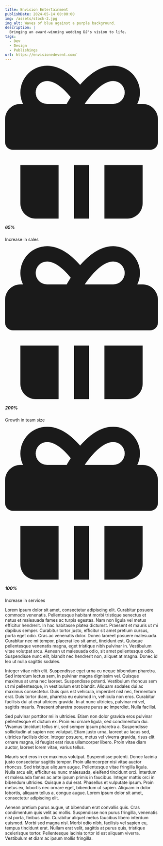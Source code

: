 ```yaml
---
title: Envision Entertainment
publishDate: 2024-05-14 00:00:00
img: /assets/stock-2.jpg
img_alt: Waves of blue against a purple background.
description: |
  Bringing an award-winning wedding DJ's vision to life.
tags:
  - Dev
  - Design
  - Publishings
url: https://envisionedevent.com/
---
```


<div class="grid gap-4 grid-cols-3">
<div class="max-w-52 p-6 bg-graybg/5 rounded-md backdrop-blur-sm border-2 border-graybg/5">
    <svg class="w-7 h-7 text-gray-400 m-auto text-center" aria-hidden="true" xmlns="http://www.w3.org/2000/svg" fill="currentColor" viewBox="0 0 20 20">
        <path d="M18 5h-.7c.229-.467.349-.98.351-1.5a3.5 3.5 0 0 0-3.5-3.5c-1.717 0-3.215 1.2-4.331 2.481C8.4.842 6.949 0 5.5 0A3.5 3.5 0 0 0 2 3.5c.003.52.123 1.033.351 1.5H2a2 2 0 0 0-2 2v3a1 1 0 0 0 1 1h18a1 1 0 0 0 1-1V7a2 2 0 0 0-2-2ZM8.058 5H5.5a1.5 1.5 0 0 1 0-3c.9 0 2 .754 3.092 2.122-.219.337-.392.635-.534.878Zm6.1 0h-3.742c.933-1.368 2.371-3 3.739-3a1.5 1.5 0 0 1 0 3h.003ZM11 13H9v7h2v-7Zm-4 0H2v5a2 2 0 0 0 2 2h3v-7Zm6 0v7h3a2 2 0 0 0 2-2v-5h-5Z"/>
    </svg>
        <h5 class="text-2xl font-semibold text-white text-center">65%</h5><p class="font-normal text-gray-400 text-center -mt-4">Increase in sales</p>
</div>

<div class="max-w-52 p-6 bg-graybg/5 rounded-md backdrop-blur-sm border-2 border-graybg/5">
    <svg class="w-7 h-7 text-gray-400 m-auto text-center" aria-hidden="true" xmlns="http://www.w3.org/2000/svg" fill="currentColor" viewBox="0 0 20 20">
        <path d="M18 5h-.7c.229-.467.349-.98.351-1.5a3.5 3.5 0 0 0-3.5-3.5c-1.717 0-3.215 1.2-4.331 2.481C8.4.842 6.949 0 5.5 0A3.5 3.5 0 0 0 2 3.5c.003.52.123 1.033.351 1.5H2a2 2 0 0 0-2 2v3a1 1 0 0 0 1 1h18a1 1 0 0 0 1-1V7a2 2 0 0 0-2-2ZM8.058 5H5.5a1.5 1.5 0 0 1 0-3c.9 0 2 .754 3.092 2.122-.219.337-.392.635-.534.878Zm6.1 0h-3.742c.933-1.368 2.371-3 3.739-3a1.5 1.5 0 0 1 0 3h.003ZM11 13H9v7h2v-7Zm-4 0H2v5a2 2 0 0 0 2 2h3v-7Zm6 0v7h3a2 2 0 0 0 2-2v-5h-5Z"/>
    </svg>
        <h5 class="text-2xl font-semibold text-white text-center">200%</h5><p class="font-normal text-gray-400 text-center -mt-4">Growth in team size</p>
</div>

<div class="max-w-52 p-6 bg-graybg/5 rounded-md backdrop-blur-sm border-2 border-graybg/5">
    <svg class="w-7 h-7 text-gray-400 m-auto text-center" aria-hidden="true" xmlns="http://www.w3.org/2000/svg" fill="currentColor" viewBox="0 0 20 20">
        <path d="M18 5h-.7c.229-.467.349-.98.351-1.5a3.5 3.5 0 0 0-3.5-3.5c-1.717 0-3.215 1.2-4.331 2.481C8.4.842 6.949 0 5.5 0A3.5 3.5 0 0 0 2 3.5c.003.52.123 1.033.351 1.5H2a2 2 0 0 0-2 2v3a1 1 0 0 0 1 1h18a1 1 0 0 0 1-1V7a2 2 0 0 0-2-2ZM8.058 5H5.5a1.5 1.5 0 0 1 0-3c.9 0 2 .754 3.092 2.122-.219.337-.392.635-.534.878Zm6.1 0h-3.742c.933-1.368 2.371-3 3.739-3a1.5 1.5 0 0 1 0 3h.003ZM11 13H9v7h2v-7Zm-4 0H2v5a2 2 0 0 0 2 2h3v-7Zm6 0v7h3a2 2 0 0 0 2-2v-5h-5Z"/>
    </svg>
        <h5 class="text-2xl font-semibold text-white text-center">100%</h5><p class="font-normal text-gray-400 text-center -mt-4">Increase in services</p>
</div>


</div>

Lorem ipsum dolor sit amet, consectetur adipiscing elit. Curabitur posuere commodo venenatis. Pellentesque habitant morbi tristique senectus et netus et malesuada fames ac turpis egestas. Nam non ligula vel metus efficitur hendrerit. In hac habitasse platea dictumst. Praesent et mauris ut mi dapibus semper. Curabitur tortor justo, efficitur sit amet pretium cursus, porta eget odio. Cras ac venenatis dolor. Donec laoreet posuere malesuada. Curabitur nec mi tempor, placerat leo sit amet, tincidunt est. Quisque pellentesque venenatis magna, eget tristique nibh pulvinar in. Vestibulum vitae volutpat arcu. Aenean ut malesuada odio, sit amet pellentesque odio. Suspendisse nunc elit, blandit nec hendrerit non, aliquet at magna. Donec id leo ut nulla sagittis sodales.

Integer vitae nibh elit. Suspendisse eget urna eu neque bibendum pharetra. Sed interdum lectus sem, in pulvinar magna dignissim vel. Quisque maximus at urna nec laoreet. Suspendisse potenti. Vestibulum rhoncus sem ut mi pellentesque, in vestibulum erat blandit. Aliquam sodales dui ac maximus consectetur. Duis quis est vehicula, imperdiet nisl nec, fermentum erat. Duis tortor diam, pharetra eu euismod in, vehicula non eros. Curabitur facilisis dui at erat ultrices gravida. In at nunc ultricies, pulvinar mi vel, sagittis mauris. Praesent pharetra posuere purus ac imperdiet. Nulla facilisi.

Sed pulvinar porttitor mi in ultricies. Etiam non dolor gravida eros pulvinar pellentesque et dictum ex. Proin eu ornare ligula, sed condimentum dui. Vivamus tincidunt tellus mi, sed semper ipsum pharetra a. Suspendisse sollicitudin at sapien nec volutpat. Etiam justo urna, laoreet ac lacus sed, ultricies facilisis dolor. Integer posuere, metus vel viverra gravida, risus elit ornare magna, id feugiat erat risus ullamcorper libero. Proin vitae diam auctor, laoreet lorem vitae, varius tellus.

Mauris sed eros in ex maximus volutpat. Suspendisse potenti. Donec lacinia justo consectetur sagittis tempor. Proin ullamcorper nisi vitae auctor rhoncus. Sed tristique aliquam augue. Pellentesque vitae fringilla ligula. Nulla arcu elit, efficitur eu nunc malesuada, eleifend tincidunt orci. Interdum et malesuada fames ac ante ipsum primis in faucibus. Integer mattis orci in bibendum ultricies. Quisque a dui erat. Phasellus et vulputate ipsum. Proin metus ex, lobortis nec ornare eget, bibendum ut sapien. Aliquam in dolor lobortis, aliquam tellus a, congue augue. Lorem ipsum dolor sit amet, consectetur adipiscing elit.

Aenean pretium purus augue, ut bibendum erat convallis quis. Cras condimentum quis velit ac mollis. Suspendisse non purus fringilla, venenatis nisl porta, finibus odio. Curabitur aliquet metus faucibus libero interdum euismod. Morbi sed magna nisl. Morbi odio nibh, facilisis vel sapien eu, tempus tincidunt erat. Nullam erat velit, sagittis at purus quis, tristique scelerisque tortor. Pellentesque lacinia tortor id est aliquam viverra. Vestibulum et diam ac ipsum mollis fringilla.
